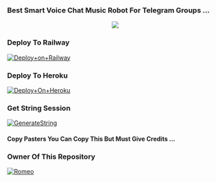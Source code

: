### Best Smart Voice Chat Music Robot For Telegram Groups ...


<p align="center"><a href="https://t.me/adityahalder"><img src="https://telegra.ph/file/0dda0888181887d370f3a.jpg"></a></p>




### Deploy To Railway

[![Deploy+on+Railway](https://railway.app/button.svg)](https://railway.app/new/template?template=https://github.com/MrAdityaXD/AdityaPlayer&envs=API_ID,API_HASH,BOT_TOKEN,STRING_SESSION)


### Deploy To Heroku

[![Deploy+On+Heroku](https://www.herokucdn.com/deploy/button.svg)](https://heroku.com/deploy?template=https://github.com/AdityaCheats/AdityaPlayer)



### Get String Session

[![GenerateString](https://img.shields.io/badge/repl.it-generateString-yellowgreen)](https://replit.com/@AdityaHalder/StringSession)



#### Copy Pasters You Can Copy This But Must Give Credits ...

### Owner Of This Repository
[![Romeo](https://telegra.ph/file/b909898eb1c6b03df1c9f.jpg)](https://t.me/Lost3oy)
